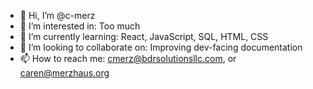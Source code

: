 - 👋 Hi, I’m @c-merz
- 👀 I’m interested in: Too much
- 🌱 I’m currently learning: React, JavaScript, SQL, HTML, CSS
- 💞️ I’m looking to collaborate on: Improving dev-facing documentation
- 📫 How to reach me: cmerz@bdrsolutionsllc.com, or caren@merzhaus.org


<!---
c-merz/c-merz is a ✨ special ✨ repository because its `README.md` (this file) appears on your GitHub profile.
You can click the Preview link to take a look at your changes.
--->
